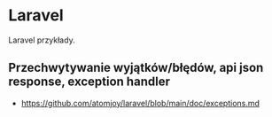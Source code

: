 # Laravel
Laravel przykłady.

## Przechwytywanie wyjątków/błędów, api json response, exception handler
- https://github.com/atomjoy/laravel/blob/main/doc/exceptions.md
